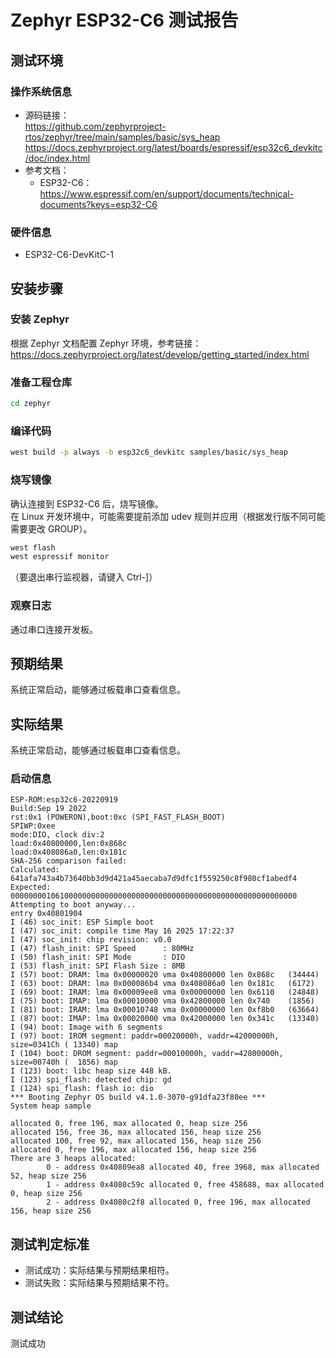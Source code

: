 # Zephyr ESP32-C6 测试报告

## 测试环境
### 操作系统信息

- 源码链接：  
  https://github.com/zephyrproject-rtos/zephyr/tree/main/samples/basic/sys_heap  
  https://docs.zephyrproject.org/latest/boards/espressif/esp32c6_devkitc/doc/index.html
- 参考文档：  
  - ESP32-C6：https://www.espressif.com/en/support/documents/technical-documents?keys=esp32-C6

### 硬件信息

- ESP32-C6-DevKitC-1

## 安装步骤

### 安装 Zephyr

根据 Zephyr 文档配置 Zephyr 环境，参考链接：  
https://docs.zephyrproject.org/latest/develop/getting_started/index.html

### 准备工程仓库

```bash
cd zephyr
```

### 编译代码

```bash
west build -p always -b esp32c6_devkitc samples/basic/sys_heap
```

### 烧写镜像

确认连接到 ESP32-C6 后，烧写镜像。  
在 Linux 开发环境中，可能需要提前添加 udev 规则并应用（根据发行版不同可能需要更改 GROUP）。

```bash
west flash
west espressif monitor
```
（要退出串行监视器，请键入 Ctrl-]）

### 观察日志

通过串口连接开发板。

## 预期结果

系统正常启动，能够通过板载串口查看信息。

## 实际结果

系统正常启动，能够通过板载串口查看信息。

### 启动信息

```log
ESP-ROM:esp32c6-20220919
Build:Sep 19 2022
rst:0x1 (POWERON),boot:0xc (SPI_FAST_FLASH_BOOT)
SPIWP:0xee
mode:DIO, clock div:2
load:0x40800000,len:0x868c
load:0x408086a0,len:0x181c
SHA-256 comparison failed:
Calculated: 641afa743a4b73640bb3d9d421a45aecaba7d9dfc1f559250c8f980cf1abedf4
Expected: 0000000010610000000000000000000000000000000000000000000000000000
Attempting to boot anyway...
entry 0x40801904
I (46) soc_init: ESP Simple boot
I (47) soc_init: compile time May 16 2025 17:22:37
I (47) soc_init: chip revision: v0.0
I (47) flash_init: SPI Speed      : 80MHz
I (50) flash_init: SPI Mode       : DIO
I (53) flash_init: SPI Flash Size : 8MB
I (57) boot: DRAM: lma 0x00000020 vma 0x40800000 len 0x868c   (34444)
I (63) boot: DRAM: lma 0x000086b4 vma 0x408086a0 len 0x181c   (6172)
I (69) boot: IRAM: lma 0x00009ee8 vma 0x00000000 len 0x6110   (24848)
I (75) boot: IMAP: lma 0x00010000 vma 0x42800000 len 0x740    (1856)
I (81) boot: IRAM: lma 0x00010748 vma 0x00000000 len 0xf8b0   (63664)
I (87) boot: IMAP: lma 0x00020000 vma 0x42000000 len 0x341c   (13340)
I (94) boot: Image with 6 segments
I (97) boot: IROM segment: paddr=00020000h, vaddr=42000000h, size=0341Ch ( 13340) map
I (104) boot: DROM segment: paddr=00010000h, vaddr=42800000h, size=00740h (  1856) map
I (123) boot: libc heap size 448 kB.
I (123) spi_flash: detected chip: gd
I (124) spi_flash: flash io: dio
*** Booting Zephyr OS build v4.1.0-3070-g91dfa23f80ee ***
System heap sample

allocated 0, free 196, max allocated 0, heap size 256
allocated 156, free 36, max allocated 156, heap size 256
allocated 100, free 92, max allocated 156, heap size 256
allocated 0, free 196, max allocated 156, heap size 256
There are 3 heaps allocated:
        0 - address 0x40809ea8 allocated 40, free 3968, max allocated 52, heap size 256
        1 - address 0x4080c59c allocated 0, free 458688, max allocated 0, heap size 256
        2 - address 0x4080c2f8 allocated 0, free 196, max allocated 156, heap size 256
```

## 测试判定标准

- 测试成功：实际结果与预期结果相符。
- 测试失败：实际结果与预期结果不符。

## 测试结论

测试成功